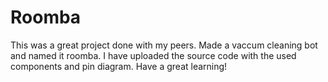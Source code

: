 # Roomba
This was a great project done with my peers. 
Made a vaccum cleaning bot and named it roomba.
I have uploaded the source code with the used components and pin diagram.
Have a great learning!
